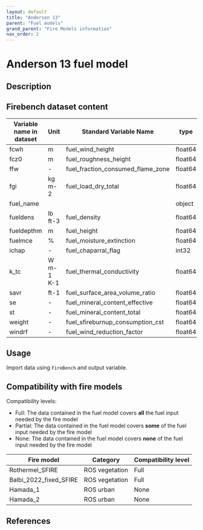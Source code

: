 ```yaml
---
layout: default
title: "Anderson 13"
parent: "Fuel models"
grand_parent: "Fire Models information"
nav_order: 2
---
```


# Anderson 13 fuel model

## Description

## Firebench dataset content

Variable name in dataset    | Unit  | Standard Variable Name    | type      | Source
------------------------    | ----  | ----------------------    | ----      | ------
fcwh                        | m     | fuel_wind_height          | float64   | TBD
fcz0                        | m     | fuel_roughness_height     | float64   | TBD
ffw                         | -     | fuel_fraction_consumed_flame_zone | float64 | TBD
fgi                         | kg m-2| fuel_load_dry_total       | float64   | TBD
fuel_name                   |       |                           | object    | TBD
fueldens                    | lb ft-3| fuel_density             | float64   | TBD
fueldepthm                  | m     | fuel_height               | float64   | TBD
fuelmce                     | %     | fuel_moisture_extinction  | float64   | TBD
ichap                       | -     | fuel_chaparral_flag       | int32     | TBD
k_tc                        | W m-1 K-1| fuel_thermal_conductivity| float64 | TBD
savr                        | ft-1  | fuel_surface_area_volume_ratio| float64 | TBD
se                          | -  | fuel_mineral_content_effective| float64  | TBD
st                          | -  | fuel_mineral_content_total   | float64   | TBD
weight                      | -  | fuel_sfireburnup_consumption_cst| float64| TBD
windrf                      | -  | fuel_wind_reduction_factor   | float64   | TBD

## Usage

Import data using `FireBench` and output variable.

## Compatibility with fire models

Compatibility levels:
- Full: The data contained in the fuel model covers **all** the fuel input needed by the fire model
- Partial: The data contained in the fuel model covers **some** of the fuel input needed by the fire model
- None: The data contained in the fuel model covers **none** of the fuel input needed by the fire model


Fire model              | Category          | Compatibility level
----------              | --------          | -----------------
Rothermel_SFIRE         | ROS vegetation    | Full
Balbi_2022_fixed_SFIRE  | ROS vegetation    | Full
Hamada_1                | ROS urban         | None
Hamada_2                | ROS urban         | None


## References

